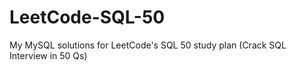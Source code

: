# LeetCode-SQL-50
My MySQL solutions for LeetCode's SQL 50 study plan (Crack SQL Interview in 50 Qs)
